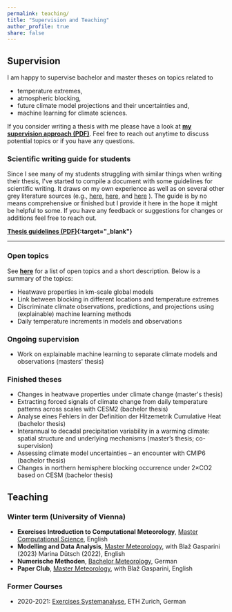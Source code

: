 ```yaml
---
permalink: teaching/
title: "Supervision and Teaching"
author_profile: true
share: false
---
```


Supervision
-----------

I am happy to supervise bachelor and master theses on topics related to
- temperature extremes,
- atmospheric blocking,
- future climate model projections and their uncertainties and,
- machine learning for climate sciences.

If you consider writing a thesis with me please have a look at <a href="/thesis/supervision_approach.pdf" target="_blank"><b>**my supervision approach (PDF)**</b></a>. Feel free to reach out anytime to discuss potential topics or if you have any questions.


### Scientific writing guide for students

Since I see many of my students struggling with similar things when writing their thesis, I've started to compile a document with some guidelines for scientific writing. It draws on my own experience as well as on several other grey literature sources (e.g.,
<a href="https://www.kuwi.europa-uni.de/en/lehrstuhl/vs/politik-JP/Hinweise-fuer-Studierende/index.html"  target="_blank">here</a>,
<a href="https://klimadynamik.univie.ac.at/?page_id=14"  target="_blank">here</a>, and
<a href="https://x.com/cesifoti/status/1773388661893017897"  target="_blank">here</a>
).
The guide is by no means comprehensive or finished but I provide it here in the hope it might be helpful to some. If you have any feedback or suggestions for changes or additions feel free to reach out.

**[Thesis guidelines (PDF)](/thesis/thesis_guidelines.pdf){:target="_blank"}**

---

### Open topics

See <a href="https://docs.google.com/presentation/d/1FBDPml7f29JS2rWBBFakq-Hdv_8iEz1b4m1onsod26o/edit?usp=sharing" target="_blank"><b>here</b></a> for a list of open topics and a short description. Below is a summary of the topics:

- Heatwave properties in km-scale global models
- Link between blocking in different locations and temperature extremes
- Discriminate climate observations, predictions, and projections using (explainable) machine learning methods
- Daily temperature increments in models and observations



### Ongoing supervision

- Work on explainable machine learning to separate climate models and observations (masters' thesis)

### Finished theses

- Changes in heatwave properties under climate change (master's thesis)
- Extracting forced signals of climate change from daily temperature patterns across scales with CESM2 (bachelor thesis)
- Analyse eines Fehlers in der Definition der Hitzemetrik Cumulative Heat (bachelor thesis)
- Interannual to decadal precipitation variability in a warming climate: spatial structure and underlying mechanisms (master’s thesis; co-supervision)
- Assessing climate model uncertainties – an encounter with CMIP6 (bachelor thesis)
- Changes in northern hemisphere blocking occurrence under 2×CO2 based on CESM (bachelor thesis)


Teaching
--------

### Winter term (University of Vienna)


- **Exercises Introduction to Computational Meteorology**, <a href="https://mtbl.univie.ac.at/storage/media/mtbl02/2021_2022/2021_2022_59.pdf"  target="_blank">Master Computational Science</a>, English
- **Modelling and Data Analysis**, <a href="https://mtbl.univie.ac.at/storage/media/mtbl02/2021_2022/2021_2022_78.pdf" target="_blank">Master Meteorology</a>, with Blaž Gasparini (2023) Marina Dütsch (2022), English
- **Numerische Methoden**, <a href="https://mtbl.univie.ac.at/storage/media/mtbl02/2021_2022/2021_2022_77.pdf" target="_blank">Bachelor Meteorology</a>, German
- **Paper Club**, <a href="https://mtbl.univie.ac.at/storage/media/mtbl02/2021_2022/2021_2022_78.pdf" target="_blank">Master Meteorology</a>, with Blaž Gasparini, English


### Former Courses


- 2020-2021: <a href="http://www.vvz.ethz.ch/Vorlesungsverzeichnis/lerneinheit.view?semkez=2021W&lerneinheitId=147269&ansicht=LEHRVERANSTALTUNGEN" target="_blank">Exercises Systemanalyse</a>, ETH Zurich, German
